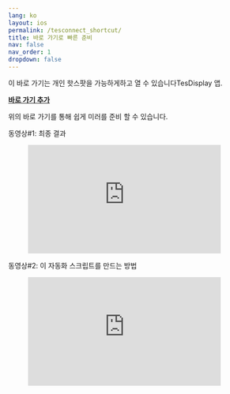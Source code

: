 ```yaml
---
lang: ko
layout: ios
permalink: /tesconnect_shortcut/
title: 바로 가기로 빠른 준비
nav: false
nav_order: 1
dropdown: false
---
```

<!-- _pages/tesconnect_manual.md -->

이 바로 가기는 개인 핫스팟을 가능하게하고 열 수 있습니다TesDisplay 앱.
<p> <b> <a href = "https://www.icloud.com/shortcuts/4422ab0bae34465fbd293ed878812e23" > 바로 가기 추가 </a> </b> </p>

위의 바로 가기를 통해 쉽게 미러를 준비 할 수 있습니다.

동영상#1: 최종 결과
<!-- blank line -->
<figure class= "video-container" >
  <iframe width= "390"  height= "220"  src= "https://www.youtube.com/embed/RuW6pdcY930"  frameborder= "0"  allowfullscreen= "true" > </iframe>
</figure>
<!-- blank line -->

동영상#2: 이 자동화 스크립트를 만드는 방법
<!-- blank line -->
<figure class= "video-container" >
  <iframe width= "390"  height= "220"  src= "https://www.youtube.com/embed/1BsxD9QPwvg"  frameborder= "0"  allowfullscreen= "true" > </iframe>
</figure>
<!-- blank line -->


